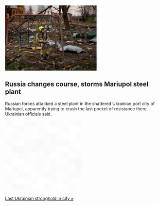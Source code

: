 
![Russia changes course, storms Mariupol steel plant](./20220423235849.png)
## Russia changes course, storms Mariupol steel plant

Russian forces attacked a steel plant in the shattered Ukrainian port city of Mariupol, apparently trying to crush the last pocket of resistance there, Ukrainian officials said.

![pic](../square_bg.png)

[Last Ukrainian stronghold in city »](https://www.yahoo.com/news/russia-shifts-forces-battle-over-040509842.html)
